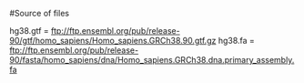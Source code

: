 #Source of files

hg38.gtf = ftp://ftp.ensembl.org/pub/release-90/gtf/homo_sapiens/Homo_sapiens.GRCh38.90.gtf.gz
hg38.fa = ftp://ftp.ensembl.org/pub/release-90/fasta/homo_sapiens/dna/Homo_sapiens.GRCh38.dna.primary_assembly.fa
